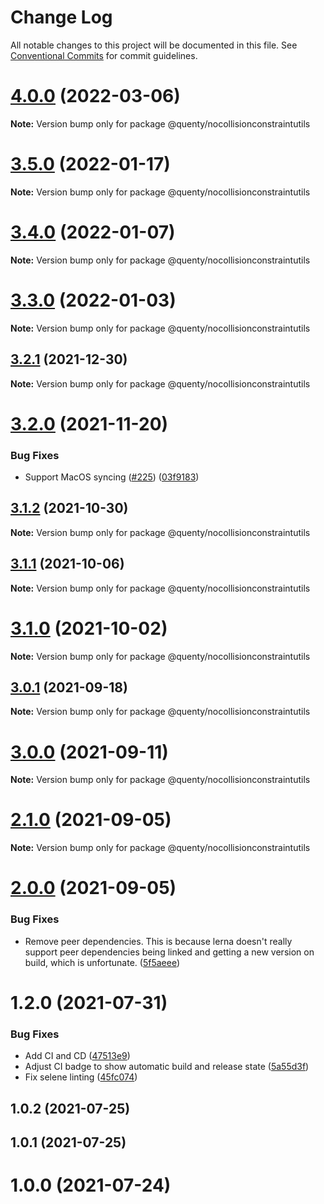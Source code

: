 # Change Log

All notable changes to this project will be documented in this file.
See [Conventional Commits](https://conventionalcommits.org) for commit guidelines.

# [4.0.0](https://github.com/Quenty/NevermoreEngine/compare/@quenty/nocollisionconstraintutils@3.5.0...@quenty/nocollisionconstraintutils@4.0.0) (2022-03-06)

**Note:** Version bump only for package @quenty/nocollisionconstraintutils





# [3.5.0](https://github.com/Quenty/NevermoreEngine/compare/@quenty/nocollisionconstraintutils@3.4.0...@quenty/nocollisionconstraintutils@3.5.0) (2022-01-17)

**Note:** Version bump only for package @quenty/nocollisionconstraintutils





# [3.4.0](https://github.com/Quenty/NevermoreEngine/compare/@quenty/nocollisionconstraintutils@3.3.0...@quenty/nocollisionconstraintutils@3.4.0) (2022-01-07)

**Note:** Version bump only for package @quenty/nocollisionconstraintutils





# [3.3.0](https://github.com/Quenty/NevermoreEngine/compare/@quenty/nocollisionconstraintutils@3.2.1...@quenty/nocollisionconstraintutils@3.3.0) (2022-01-03)

**Note:** Version bump only for package @quenty/nocollisionconstraintutils





## [3.2.1](https://github.com/Quenty/NevermoreEngine/compare/@quenty/nocollisionconstraintutils@3.2.0...@quenty/nocollisionconstraintutils@3.2.1) (2021-12-30)

**Note:** Version bump only for package @quenty/nocollisionconstraintutils





# [3.2.0](https://github.com/Quenty/NevermoreEngine/compare/@quenty/nocollisionconstraintutils@3.1.2...@quenty/nocollisionconstraintutils@3.2.0) (2021-11-20)


### Bug Fixes

* Support MacOS syncing ([#225](https://github.com/Quenty/NevermoreEngine/issues/225)) ([03f9183](https://github.com/Quenty/NevermoreEngine/commit/03f918392c6a5bdd33f8a17c38de371d1e06c67a))





## [3.1.2](https://github.com/Quenty/NevermoreEngine/compare/@quenty/nocollisionconstraintutils@3.1.1...@quenty/nocollisionconstraintutils@3.1.2) (2021-10-30)

**Note:** Version bump only for package @quenty/nocollisionconstraintutils





## [3.1.1](https://github.com/Quenty/NevermoreEngine/compare/@quenty/nocollisionconstraintutils@3.1.0...@quenty/nocollisionconstraintutils@3.1.1) (2021-10-06)

**Note:** Version bump only for package @quenty/nocollisionconstraintutils





# [3.1.0](https://github.com/Quenty/NevermoreEngine/compare/@quenty/nocollisionconstraintutils@3.0.1...@quenty/nocollisionconstraintutils@3.1.0) (2021-10-02)

**Note:** Version bump only for package @quenty/nocollisionconstraintutils





## [3.0.1](https://github.com/Quenty/NevermoreEngine/compare/@quenty/nocollisionconstraintutils@3.0.0...@quenty/nocollisionconstraintutils@3.0.1) (2021-09-18)

**Note:** Version bump only for package @quenty/nocollisionconstraintutils





# [3.0.0](https://github.com/Quenty/NevermoreEngine/compare/@quenty/nocollisionconstraintutils@2.1.0...@quenty/nocollisionconstraintutils@3.0.0) (2021-09-11)

**Note:** Version bump only for package @quenty/nocollisionconstraintutils





# [2.1.0](https://github.com/Quenty/NevermoreEngine/compare/@quenty/nocollisionconstraintutils@2.0.0...@quenty/nocollisionconstraintutils@2.1.0) (2021-09-05)

**Note:** Version bump only for package @quenty/nocollisionconstraintutils





# [2.0.0](https://github.com/Quenty/NevermoreEngine/compare/@quenty/nocollisionconstraintutils@1.2.0...@quenty/nocollisionconstraintutils@2.0.0) (2021-09-05)


### Bug Fixes

* Remove peer dependencies. This is because lerna doesn't really support peer dependencies being linked and getting a new version on build, which is unfortunate. ([5f5aeee](https://github.com/Quenty/NevermoreEngine/commit/5f5aeeea8de9975435309e53679f0ef7064f9dd0))





# 1.2.0 (2021-07-31)


### Bug Fixes

* Add CI and CD ([47513e9](https://github.com/Quenty/NevermoreEngine/commit/47513e9b568162707534af132396dd8756947dd3))
* Adjust CI badge to show automatic build and release state ([5a55d3f](https://github.com/Quenty/NevermoreEngine/commit/5a55d3f19bf8d66a760d67da9b56ed47fab74656))
* Fix selene linting ([45fc074](https://github.com/Quenty/NevermoreEngine/commit/45fc07489ee59127ac6582689f19a0e87c1e5b5a))



## 1.0.2 (2021-07-25)



## 1.0.1 (2021-07-25)



# 1.0.0 (2021-07-24)

